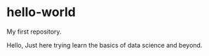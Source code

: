 # hello-world
My first repository.

Hello,
Just here trying learn the basics of data science and beyond.
